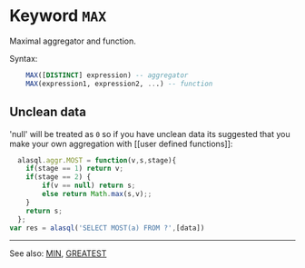 # Keyword `MAX`

Maximal aggregator and function.

Syntax:
```sql
    MAX([DISTINCT] expression) -- aggregator
    MAX(expression1, expression2, ...) -- function
```


## Unclean data

'null' will be treated as `0` so if you have unclean data its suggested that you make your own aggregation with [[user defined functions]]:

```js
  alasql.aggr.MOST = function(v,s,stage){
    if(stage == 1) return v;
    if(stage == 2) {
        if(v == null) return s;
        else return Math.max(s,v);;
    }
    return s; 
  };
var res = alasql('SELECT MOST(a) FROM ?',[data])
```


----
See also: [MIN](Min), [GREATEST](Greatest)


